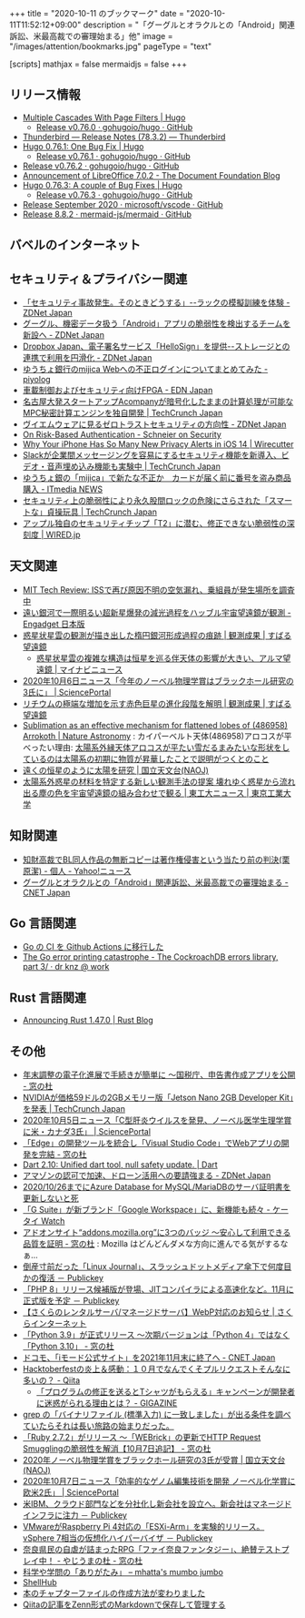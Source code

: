 +++
title = "2020-10-11 のブックマーク"
date =  "2020-10-11T11:52:12+09:00"
description = "「グーグルとオラクルとの「Android」関連訴訟、米最高裁での審理始まる」他"
image = "/images/attention/bookmarks.jpg"
pageType = "text"

[scripts]
  mathjax = false
  mermaidjs = false
+++

## リリース情報

- [Multiple Cascades With Page Filters | Hugo](https://gohugo.io/news/0.76.0-relnotes/)
    - [Release v0.76.0 · gohugoio/hugo · GitHub](https://github.com/gohugoio/hugo/releases/tag/v0.76.0)
- [Thunderbird — Release Notes (78.3.2) — Thunderbird](https://www.thunderbird.net/en-US/thunderbird/78.3.2/releasenotes/)
- [Hugo 0.76.1: One Bug Fix | Hugo](https://gohugo.io/news/0.76.1-relnotes/)
    - [Release v0.76.1 · gohugoio/hugo · GitHub](https://github.com/gohugoio/hugo/releases/tag/v0.76.1)
- [Release v0.76.2 · gohugoio/hugo · GitHub](https://github.com/gohugoio/hugo/releases/tag/v0.76.2)
- [Announcement of LibreOffice 7.0.2 - The Document Foundation Blog](https://blog.documentfoundation.org/blog/2020/10/08/libreoffice-702/)
- [Hugo 0.76.3: A couple of Bug Fixes | Hugo](https://gohugo.io/news/0.76.3-relnotes/)
    - [Release v0.76.3 · gohugoio/hugo · GitHub](https://github.com/gohugoio/hugo/releases/tag/v0.76.3)
- [Release September 2020 · microsoft/vscode · GitHub](https://github.com/microsoft/vscode/releases/tag/1.50.0)
- [Release 8.8.2 · mermaid-js/mermaid · GitHub](https://github.com/mermaid-js/mermaid/releases/tag/8.8.2)

## バベルのインターネット


## セキュリティ＆プライバシー関連

- [「セキュリティ事故発生。そのときどうする」--ラックの模擬訓練を体験 - ZDNet Japan](https://japan.zdnet.com/article/35160457/)
- [グーグル、機密データ扱う「Android」アプリの脆弱性を検出するチームを新設へ - ZDNet Japan](https://japan.zdnet.com/article/35160462/)
- [Dropbox Japan、電子署名サービス「HelloSign」を提供--ストレージとの連携で利用を円滑化 - ZDNet Japan](https://japan.zdnet.com/article/35160464/)
- [ゆうちょ銀行のmijica Webへの不正ログインについてまとめてみた - piyolog](https://piyolog.hatenadiary.jp/entry/2020/10/05/073000)
- [車載制御およびセキュリティ向けFPGA - EDN Japan](https://ednjapan.com/edn/articles/2010/05/news028.html)
- [名古屋大発スタートアップAcompanyが暗号化したままの計算処理が可能なMPC秘密計算エンジンを独自開発  |  TechCrunch Japan](https://jp.techcrunch.com/2020/10/05/acompany/)
- [ヴイエムウェアに見るゼロトラストセキュリティの方向性 - ZDNet Japan](https://japan.zdnet.com/article/35160414/)
- [On Risk-Based Authentication - Schneier on Security](https://www.schneier.com/blog/archives/2020/10/on-risk-based-authentication.html)
- [Why Your iPhone Has So Many New Privacy Alerts in iOS 14 | Wirecutter](https://www.nytimes.com/wirecutter/blog/iphone-ios-14-privacy-alerts/)
- [Slackが企業間メッセージングを容易にするセキュリティ機能を新導入、ビデオ・音声埋め込み機能も実験中  |  TechCrunch Japan](https://jp.techcrunch.com/2020/10/07/2020-10-07-slack-introduces-new-features-to-ease-messaging-between-business-partners/)
- [ゆうちょ銀の「mijica」で新たな不正か　カードが届く前に番号を盗み商品購入 - ITmedia NEWS](https://www.itmedia.co.jp/news/articles/2010/07/news080.html)
- [セキュリティ上の脆弱性により永久股間ロックの危険にさらされた「スマートな」貞操玩具  |  TechCrunch Japan](https://jp.techcrunch.com/2020/10/07/2020-10-06-qiui-smart-chastity-sex-toy-security-flaw/)
- [アップル独自のセキュリティチップ「T2」に潜む、修正できない脆弱性の深刻度 | WIRED.jp](https://wired.jp/2020/10/08/apple-t2-chip-unfixable-flaw-jailbreak-mac/)

## 天文関連

- [MIT Tech Review: ISSで再び原因不明の空気漏れ、乗組員が発生場所を調査中](https://www.technologyreview.jp/s/220878/astronauts-on-the-iss-are-hunting-for-the-source-of-another-mystery-air-leak/)
- [遠い銀河で一際明るい超新星爆発の減光過程をハッブル宇宙望遠鏡が観測 - Engadget 日本版](https://japanese.engadget.com/hubble-caught-a-supernova-outshining-020011502.html)
- [惑星状星雲の観測が描き出した楕円銀河形成過程の痕跡 | 観測成果 | すばる望遠鏡](https://subarutelescope.org/jp/results/2020/10/07/2906.html)
    - [惑星状星雲の複雑な構造は恒星を巡る伴天体の影響が大きい、アルマ望遠鏡 | マイナビニュース](https://news.mynavi.jp/article/20201003-1368250/)
- [2020年10月6日ニュース「今年のノーベル物理学賞はブラックホール研究の3氏に」 | SciencePortal](https://scienceportal.jst.go.jp/news/newsflash_review/newsflash/2020/10/20201006_01.html)
- [リチウムの極端な増加を示す赤色巨星の進化段階を解明 | 観測成果 | すばる望遠鏡](https://subarutelescope.org/jp/results/2020/10/05/2904.html)
- [Sublimation as an effective mechanism for flattened lobes of (486958) Arrokoth | Nature Astronomy](https://www.nature.com/articles/s41550-020-01218-7?error=cookies_not_supported&code=af95239f-f8cf-4f5b-8664-416a8bfd18d5) : カイパーベルト天体(486958)アロコスが平べったい理由: [太陽系外縁天体アロコスが平たい雪だるまみたいな形状をしているのは太陽系の初期に物質が昇華したことで説明がつくとのこと](https://twitter.com/PlanetScholar/status/1313764603654926336)
- [遠くの恒星のように太陽を研究 | 国立天文台(NAOJ)](https://www.nao.ac.jp/news/science/2020/20201009-sso.html)
- [太陽系外惑星の材料を特定する新しい観測手法の提案 壊れゆく惑星から流れ出る塵の色を宇宙望遠鏡の組み合わせで観る | 東工大ニュース | 東京工業大学](https://www.titech.ac.jp/news/2020/048057.html)

## 知財関連

- [知財高裁でBL同人作品の無断コピーは著作権侵害という当たり前の判決(栗原潔) - 個人 - Yahoo!ニュース](https://news.yahoo.co.jp/byline/kuriharakiyoshi/20201008-00201963/)
- [グーグルとオラクルとの「Android」関連訴訟、米最高裁での審理始まる  - CNET Japan](https://japan.cnet.com/article/35160621/)

## Go 言語関連

- [Go の CI を Github Actions に移行した](https://zenn.dev/ikawaha/articles/055cc7070ff0d12c5b10)
- [The Go error printing catastrophe  - The CockroachDB errors library, part 3/  · dr knz @ work](https://dr-knz.net/go-error-printing-catastrophe.html)

## Rust 言語関連

- [Announcing Rust 1.47.0 | Rust Blog](https://blog.rust-lang.org/2020/10/08/Rust-1.47.html)

## その他

- [年末調整の電子化進展で手続きが簡単に ～国税庁、申告書作成アプリを公開 - 窓の杜](https://forest.watch.impress.co.jp/docs/news/1280848.html)
- [NVIDIAが価格59ドルの2GBメモリー版「Jetson Nano 2GB Developer Kit」を発表  |  TechCrunch Japan](https://jp.techcrunch.com/2020/10/06/jetson-nano-2gb-developer-kit/)
- [2020年10月5日ニュース「C型肝炎ウイルスを発見、ノーベル医学生理学賞に米・カナダ3氏」 | SciencePortal](https://scienceportal.jst.go.jp/news/newsflash_review/newsflash/2020/10/20201005_01.html)
- [「Edge」の開発ツールを統合し「Visual Studio Code」でWebアプリの開発を完結 - 窓の杜](https://forest.watch.impress.co.jp/docs/news/1280989.html)
- [Dart 2.10: Unified dart tool, null safety update. | Dart](https://medium.com/dartlang/announcing-dart-2-10-350823952bd5)
- [アマゾンの認可で加速、ドローン活用への要請強まる - ZDNet Japan](https://japan.zdnet.com/article/35160485/)
- [2020/10/26までにAzure Database for MySQL/MariaDBのサーバ証明書を更新しないと死](https://zenn.dev/rana_kualu/articles/1401d0b7e72118230e67)
- [「G Suite」が新ブランド「Google Workspace」に、新機能も続々 - ケータイ Watch](https://k-tai.watch.impress.co.jp/docs/news/1281155.html)
- [アドオンサイト“addons.mozilla.org”に3つのバッジ ～安心して利用できる品質を証明 - 窓の杜](https://forest.watch.impress.co.jp/docs/news/1281074.html) : Mozilla はどんどんダメな方向に進んでる気がするなぁ...
- [倒産寸前だった「Linux Journal」、スラッシュドットメディア傘下で何度目かの復活 － Publickey](https://www.publickey1.jp/blog/20/linux_journal.html)
- [「PHP 8」リリース候補版が登場、JITコンパイラによる高速化など。11月に正式版を予定 － Publickey](https://www.publickey1.jp/blog/20/php_8jit11.html)
- [【さくらのレンタルサーバ/マネージドサーバ】WebP対応のお知らせ | さくらインターネット](https://www.sakura.ad.jp/information/announcements/2020/10/07/1968205161/)
- [「Python 3.9」が正式リリース ～次期バージョンは「Python 4」ではなく「Python 3.10」 - 窓の杜](https://forest.watch.impress.co.jp/docs/news/1281232.html)
- [ドコモ、「iモード公式サイト」を2021年11月末に終了へ - CNET Japan](https://japan.cnet.com/article/35160593/)
- [Hacktoberfestの炎上＆感動：１０月でなんでくそプルリクエストそんなに多いの？ - Qiita](https://qiita.com/pineappledreams/items/1542928b95d88566ee61)
    - [「プログラムの修正を送るとTシャツがもらえる」キャンペーンが開発者に迷惑がられる理由とは？ - GIGAZINE](https://gigazine.net/news/20201002-digitalocean-hacktoberfest-hurting-open-source/)
- [grep の「バイナリファイル (標準入力) に一致しました」が出る条件を調べていたらそれは長い旅路の始まりだった。](https://zenn.dev/mattn/articles/2dd838a72de1c3c56c31)
- [「Ruby 2.7.2」がリリース ～「WEBrick」の更新でHTTP Request Smugglingの脆弱性を解消【10月7日追記】 - 窓の杜](https://forest.watch.impress.co.jp/docs/news/1280823.html)
- [2020年ノーベル物理学賞をブラックホール研究の3氏が受賞 | 国立天文台(NAOJ)](https://www.nao.ac.jp/news/topics/2020/20201007-nobel-prize.html)
- [2020年10月7日ニュース「効率的なゲノム編集技術を開発 ノーベル化学賞に欧米2氏」 | SciencePortal](https://scienceportal.jst.go.jp/news/newsflash_review/newsflash/2020/10/20201007_01.html)
- [米IBM、クラウド部門などを分社化し新会社を設立へ。新会社はマネージドインフラに注力 － Publickey](https://www.publickey1.jp/blog/20/ibm_2.html)
- [VMwareがRaspberry Pi 4対応の「ESXi-Arm」を実験的リリース。vSphere 7相当の仮想化ハイパーバイザ － Publickey](https://www.publickey1.jp/blog/20/vmwareraspberry_pi_4esxi-armvsphere_7.html)
- [奈良県民の自虐が詰まったRPG「ファイ奈良ファンタジー」、絶賛テストプレイ中！ - やじうまの杜 - 窓の杜](https://forest.watch.impress.co.jp/docs/serial/yajiuma/1281783.html)
- [科学や学問の「ありがたみ」 – mhatta's mumbo jumbo](https://www.mhatta.org/wp/2020/10/09/on-the-importance-of-science/)
- [ShellHub](https://www.shellhub.io/)
- [本のチャプターファイルの作成方法が変わりました](https://zenn.dev/zenn/articles/deprecated-book-deployment)
- [Qiitaの記事をZenn形式のMarkdownで保存して管理する](https://zenn.dev/ikawaha/articles/qiita-ab9906581e34f26993a9)
